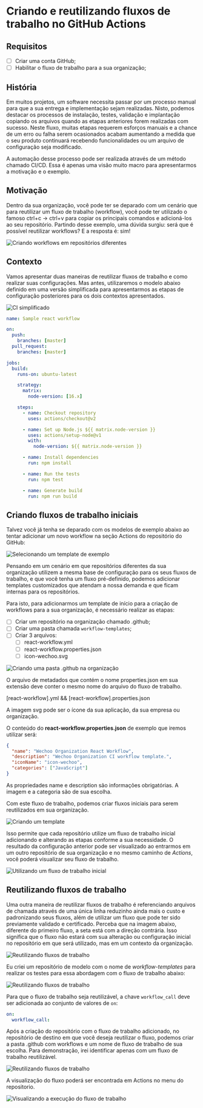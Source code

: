 # Criando e reutilizando fluxos de trabalho no GitHub Actions

Requisitos
----------

- [ ] Criar uma conta GitHub;
- [ ] Habilitar o fluxo de trabalho para a sua organização;

## História

Em muitos projetos, um software necessita passar por um processo manual para que a sua entrega e implementação sejam realizadas. Nisto, podemos destacar os processos de instalação, testes, validação e implantação copiando os arquivos quando as etapas anteriores forem realizadas com sucesso. Neste fluxo, muitas etapas requerem esforços manuais e a chance de um erro ou falha serem ocasionados acabam aumentando a medida que o seu produto continuará recebendo funcionalidades ou um arquivo de configuração seja modificado.

A automação desse processo pode ser realizada através de um método chamado CI/CD. Essa é apenas uma visão muito macro para apresentarmos a motivação e o exemplo.

## Motivação

Dentro da sua organização, você pode ter se deparado com um cenário que para reutilizar um fluxo de trabalho (workflow), você pode ter utilizado o famoso ctrl+c -> ctrl+v para copiar os principais comandos e adicioná-los ao seu repositório. Partindo desse exemplo, uma dúvida surgiu: será que é possível reutilizar workflows? E a resposta é: sim!

![Criando workflows em repositórios diferentes](images/repositories.png?raw=true)

## Contexto

Vamos apresentar duas maneiras de reutilizar fluxos de trabalho e como realizar suas configurações. Mas antes, utilizaremos o modelo abaixo definido em uma versão simplificada para apresentarmos as etapas de configuração posteriores para os dois contextos apresentados.

![CI simplificado](images/ci-cd.png?raw=true)

```yml
name: Sample react workflow

on:
  push:
    branches: [master]
  pull_request:
    branches: [master]

jobs:
  build:
    runs-on: ubuntu-latest

    strategy:
      matrix:
        node-version: [16.x]

    steps:
      - name: Checkout repository
        uses: actions/checkout@v2

      - name: Set up Node.js ${{ matrix.node-version }}
        uses: actions/setup-node@v1
        with:
          node-version: ${{ matrix.node-version }}

      - name: Install dependencies
        run: npm install

      - name: Run the tests
        run: npm test

      - name: Generate build
        run: npm run build
```

## Criando fluxos de trabalho iniciais

Talvez você já tenha se deparado com os modelos de exemplo abaixo ao tentar adicionar um novo workflow na seção Actions do repositório do GitHub:

![Selecionando um template de exemplo](images/github-actions-samples.png?raw=true)

Pensando em um cenário em que repositórios diferentes da sua organização utilizem a mesma base de configuração para os seus fluxos de trabalho, e que você tenha um fluxo pré-definido, podemos adicionar templates customizados que atendam a nossa demanda e que ficam internas para os repositórios.

Para isto, para adicionarmos um template de início para a criação de workflows para a sua organização, é necessário realizar as etapas:

- [ ] Criar um repositório na organização chamado .github;
- [ ] Criar uma pasta chamada `workflow-templates`;
- [ ] Criar 3 arquivos:
  - [ ] react-workflow.yml
  - [ ] react-workflow.properties.json
  - [ ] icon-wechoo.svg

![Criando uma pasta .github na organização](images/github-template.png?raw=true)

O arquivo de metadados que contém o nome properties.json em sua extensão deve conter o mesmo nome do arquivo do fluxo de trabalho.

[react-workflow].yml && [react-workflow].properties.json

A imagem svg pode ser o ícone da sua aplicação, da sua empresa ou organização.

O conteúdo do **react-workflow.properties.json** de exemplo que iremos utilizar será:

```json
{
  "name": "Wechoo Organization React Workflow",
  "description": "Wechoo Organization CI workflow template.",
  "iconName": "icon-wechoo",
  "categories": ["JavaScript"]
}
```

As propriedades name e description são informações obrigatórias. A imagem e a categoria são de sua escolha.

Com este fluxo de trabalho, podemos criar fluxos iniciais para serem reutilizados em sua organização.

![Criando um template](images/criando-templates.png?raw=true)

Isso permite que cada repositório utilize um fluxo de trabalho inicial adicionando e alterando as etapas conforme a sua necessidade. O resultado da configuração anterior pode ser visualizado ao entrarmos em um outro repositório de sua organização e no mesmo caminho de *Actions*, você poderá visualizar seu fluxo de trabalho.

![Utilizando um fluxo de trabalho inicial](images/workflow-setup.png?raw=true)

## Reutilizando fluxos de trabalho

Uma outra maneira de reutilizar fluxos de trabalho é referenciando arquivos de chamada através de uma única linha reduzinho ainda mais o custo e padronizando seus fluxos, além de utilizar um fluxo que pode ter sido previamente validado e certificado. Perceba que na imagem abaixo, diferente do primeiro fluxo, a seta está com a direção contrária. Isso significa que o fluxo não estará com sua alteração ou configuração inicial no repositório em que será utilizado, mas em um contexto da organização.

![Reutilizando fluxos de trabalho](images/reusing-workflows.png?raw=true)

Eu criei um repositório de modelo com o nome de *workflow-templates* para realizar os testes para essa abordagem com o fluxo de trabalho abaixo:

![Reutilizando fluxos de trabalho](images/reusing-workflows-template.png?raw=true)

Para que o fluxo de trabalho seja reutilizável, a chave `workflow_call` deve ser adicionada ao conjunto de valores de `on`:

```yml
on:
  workflow_call:
```

Após a criação do repositório com o fluxo de trabalho adicionado, no repositório de destino em que você deseja reutilizar o fluxo, podemos criar a pasta .github com workflows e um nome de fluxo de trabalho de sua escolha. Para demonstração, irei identificar apenas com um fluxo de trabalho reutilizável.

![Reutilizando fluxos de trabalho](images/calling-reusable-workflow.png?raw=true)

A visualização do fluxo poderá ser encontrada em Actions no menu do repositorio.

![Visualizando a execução do fluxo de trabalho](images/showing-reusable-workflow.png?raw=true)
